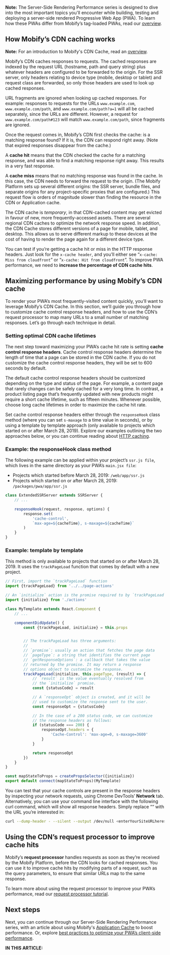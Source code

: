 <div class="c-callout">
  <p>
    <strong>Note:</strong> The Server-Side Rendering Performance series is designed to dive into the most important topics you'll encounter while building, testing and deploying a server-side rendered Progressive Web App (PWA). To learn how these PWAs differ from Mobify’s tag-loaded PWAs, read our <a href="../../architecture/#two-types-of-pwas">overview</a>.
  </p>
</div>

## How Mobify’s CDN caching works

<div class="c-callout">
  <p>
    <strong>Note:</strong> For an introduction to Mobify's CDN Cache, read an <a href="../ssr-performance-caching-overview/#about-mobify’s-cdn-cache-and-application-cache">overview</a>.
  </p>
</div>

Mobify’s CDN caches responses to requests. The cached responses are indexed by the request URL (hostname, path and query string) plus whatever headers are configured to be forwarded to the origin. For the SSR server, only headers relating to device type (mobile, desktop or tablet) and request class are forwarded, so only those headers are used to look up cached responses. 

URL fragments are ignored when looking up cached responses. For example: responses to requests for the URLs `www.example.com`, `www.example.com/path`, and `www.example.com/path?a=1` will all be cached separately, since the URLs are different. However, a request for `www.example.com/path#123` will match `www.example.com/path`, since fragments are ignored.

Once the request comes in, Mobify’s CDN first checks the cache: is a matching response found? If it is, the CDN can respond right away. (Note that expired responses disappear from the cache.) 

A **cache hit** means that the CDN checked the cache for a matching response, and was able to find a matching response right away. This results in a very fast response.

A **cache miss** means that no matching response was found in the cache. In this case, the CDN needs to forward the request to the origin. (The Mobify Platform sets up several different origins: the SSR server, bundle files, and separate origins for any project-specific proxies that are configured.) This request flow is orders of magnitude slower than finding the resource in the CDN or Application cache.

The CDN cache is *temporary*, in that CDN-cached content may get evicted in favour of new, more frequently-accessed assets. There are several regional CDN caches to optimize the network response speed. In addition, the CDN Cache stores different versions of a page for mobile, tablet, and desktop. This allows us to serve different markup to these devices at the cost of having to render the page again for a different device type.

You can test if you’re getting a cache hit or miss in the HTTP response headers. Just look for the `x-cache header`, and you’ll either see “`x-cache: Miss from cloudfront`” or “`x-cache: Hit from cloudfront`”. To improve PWA performance, we need to **increase the percentage of CDN cache hits**.

## Maximizing performance by using Mobify’s CDN cache

To render your PWA’s most frequently-visited content quickly, you’ll want to leverage Mobify’s CDN Cache. In this section, we’ll guide you through how to customize cache control response headers, and how to use the CDN’s request processor to map many URLs to a small number of matching responses. Let’s go through each technique in detail.

### Setting optimal CDN cache lifetimes

The next step toward maximizing your PWA’s cache hit rate is setting **cache control response headers**. Cache control response headers determine the length of time that a page can be stored in the CDN cache. If you do not customize the cache control response headers, they will be set to 600 seconds by default.

The default cache control response headers should be customized depending on the type and status of the page. For example, a content page that rarely changes can be safely cached for a very long time. In contrast, a product listing page that’s frequently updated with new products might require a short cache lifetime, such as fifteen minutes. Whenever possible, choose long cache lifetimes in order to maximize the cache hit rate.

Set cache control response headers either through the `responseHook` class method (where you can set `s-maxage` to a time value in seconds), or by using a template by template approach (only available to projects which started on or after March 28, 2019). Explore our examples outlining the two approaches below, or you can continue reading about [HTTP caching](https://developers.google.com/web/fundamentals/performance/optimizing-content-efficiency/http-caching).

### Example: the responseHook class method

The following example can be applied within your project’s `ssr.js file`, which lives in the same directory as your PWA’s `main.jsx file`:

- Projects which started before March 28, 2019: `/web/app/ssr.js`
- Projects which started on or after March 28, 2019: `/packages/pwa/app/ssr.js`

```javascript
class ExtendedSSRServer extends SSRServer {
    // ...

    responseHook(request, response, options) {
        response.set(
            'cache-control',
            `max-age=${cacheTime}, s-maxage=${cacheTime}`
        )
    }
}
```

### Example: template by template

This method is only available to projects that started on or after March 28, 2019. It uses the `trackPageLoad` function that comes by default with a new project.

```javascript
// First, import the `trackPageLoad` function
import {trackPageLoad} from '../../page-actions'

// An `initialize` action is the promise required to by `trackPageLoad`
import {initialize} from './actions'

class MyTemplate extends React.Component {
    // ...

    componentDidUpdate() {
        const {trackPageLoad, initialize} = this.props


        // The trackPageLoad has three arguments:
        //
        // `promise`: usually an action that fetches the page data
        // `pageType`: a string that identifies the current page
        // `getResponseOptions`: a callback that takes the value
        // returned by the promise. It may return a response
        // options object to customize the response.
        trackPageLoad(initialize, this.pageType, (result) => {
            // `result` is the value eventually resolved from
            // the `initialize` promise.
            const {statusCode} = result

            // A `responseOpt` object is created, and it will be
            // used to customize the response sent to the user.
            const responseOpt = {statusCode}

            // In the case of a 200 status code, we can customize
            // the response headers as follows:
            if (statusCode === 200) {
                responseOpt.headers = {
                    'Cache-Control': 'max-age=0, s-maxage=3600'
                }
            }

            return responseOpt
        })
    }
}

const mapStateToProps = createPropsSelector({initialize})
export default connect(mapStateToProps)(MyTemplate)
```

You can test that your cache controls are present in the response headers by inspecting your network requests, using Chrome DevTools’ **Network** tab. Alternatively, you can use your command line interface with the following curl command, which will show all response headers. Simply replace ““ with the URL you’re interested in:

```bash
curl --dump-header - --silent --output /dev/null <enterYourSiteURLhere>
```

## Using the CDN’s request processor to improve cache hits

Mobify’s **request processor** handles requests as soon as they’re received by the Mobify Platform, before the CDN looks for cached responses. You can use it to improve cache hits by modifying parts of a request, such as the query parameters, to ensure that similar URLs map to the same response.

To learn more about using the request processor to improve your PWA’s performance, read our [request processor tutorial](../request-processor/).

## Next steps

Next, you can continue through our Server-Side Rendering Performance series, with an article about using Mobify's [Application Cache](../ssr-performance-application-cache) to boost performance. Or, explore [best practices to optimize your PWA’s client-side performance](../client-side-performance/).



<div id="toc"><p class="u-text-size-smaller u-margin-start u-margin-bottom"><b>IN THIS ARTICLE:</b></p></div>